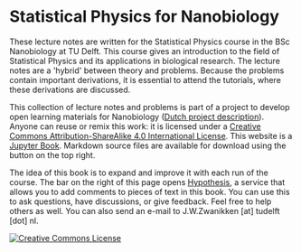 Statistical Physics for Nanobiology
============================

These lecture notes are written for the Statistical Physics course in the BSc
Nanobiology at TU Delft. This course gives an introduction to the field of
Statistical Physics and its applications in biological research. The lecture
notes are a 'hybrid' between theory and problems. Because the problems contain
important derivations, it is essential to attend the tutorials, where these
derivations are discussed.

This collection of lecture notes and problems is part of a project to develop open learning materials for Nanobiology ([Dutch project description](https://www.surf.nl/open-leermaterialen-in-een-multidisciplinaire-opleiding-een-brug-tussen-natuurkunde-en-biologie)).
Anyone can reuse or remix this work: it is licensed under a <a rel="license" href="http://creativecommons.org/licenses/by-sa/4.0/">Creative Commons Attribution-ShareAlike 4.0 International License</a>.
This website is a [Jupyter Book](https://jupyterbook.org/intro.html).
Markdown source files are available for download using the button on the top right.

The idea of this book is to expand and improve it with each run of the course.
The bar on the right of this page opens [Hypothesis](https://web.hypothes.is/),
a service that allows you to add comments to pieces of text in this book.
You can use this to ask questions, have discussions, or give feedback. Feel free to help others
as well. You can also send an e-mail to J.W.Zwanikken [at] tudelft [dot] nl.

<a rel="license" href="http://creativecommons.org/licenses/by-sa/4.0/"><img alt="Creative Commons License" style="border-width:0" src="https://i.creativecommons.org/l/by-sa/4.0/88x31.png" /></a>
